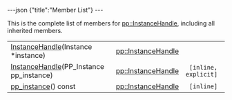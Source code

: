 ---json {"title":"Member List"} ---

This is the complete list of members for <a href="/docs/native-client/pepper_dev/cpp/classpp_1_1_instance_handle/" class="el">pp::InstanceHandle</a>, including all inherited members.

<table><tbody><tr class="odd"><td><a href="/docs/native-client/pepper_dev/cpp/classpp_1_1_instance_handle#aa9e22c3dc382054c2f3dd816396348dc" class="el">InstanceHandle</a>(Instance *instance)</td><td><a href="/docs/native-client/pepper_dev/cpp/classpp_1_1_instance_handle/" class="el">pp::InstanceHandle</a></td><td></td></tr><tr class="even"><td><a href="/docs/native-client/pepper_dev/cpp/classpp_1_1_instance_handle#a9f001cc657a9b9b9307dfa5b20d31856" class="el">InstanceHandle</a>(PP_Instance pp_instance)</td><td><a href="/docs/native-client/pepper_dev/cpp/classpp_1_1_instance_handle/" class="el">pp::InstanceHandle</a></td><td><code> [inline, explicit]</code></td></tr><tr class="odd"><td><a href="/docs/native-client/pepper_dev/cpp/classpp_1_1_instance_handle#ac413eef4320841121cae58be977d1f7d" class="el">pp_instance</a>() const</td><td><a href="/docs/native-client/pepper_dev/cpp/classpp_1_1_instance_handle/" class="el">pp::InstanceHandle</a></td><td><code> [inline]</code></td></tr></tbody></table>
